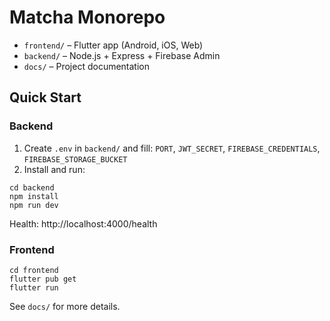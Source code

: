 # Matcha Monorepo

- `frontend/` – Flutter app (Android, iOS, Web)
- `backend/` – Node.js + Express + Firebase Admin
- `docs/` – Project documentation

## Quick Start

### Backend
1) Create `.env` in `backend/` and fill: `PORT`, `JWT_SECRET`, `FIREBASE_CREDENTIALS`, `FIREBASE_STORAGE_BUCKET`
2) Install and run:
```
cd backend
npm install
npm run dev
```
Health: http://localhost:4000/health

### Frontend
```
cd frontend
flutter pub get
flutter run
```

See `docs/` for more details.
